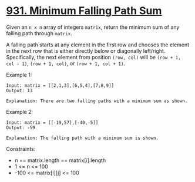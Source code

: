 # [931. Minimum Falling Path Sum](https://leetcode.com/problems/minimum-falling-path-sum/description/)

Given an `n x n` array of integers `matrix`, return the minimum sum of any falling path through `matrix`.

A falling path starts at any element in the first row and chooses the element in the next row that is either directly below or diagonally left/right. Specifically, the next element from position `(row, col)` will be `(row + 1, col - 1)`, `(row + 1, col)`, or `(row + 1, col + 1)`.

 

Example 1:

    Input: matrix = [[2,1,3],[6,5,4],[7,8,9]]
    Output: 13

    Explanation: There are two falling paths with a minimum sum as shown.

Example 2:

    Input: matrix = [[-19,57],[-40,-5]]
    Output: -59

    Explanation: The falling path with a minimum sum is shown.
 

Constraints:

* n == matrix.length == matrix[i].length
* 1 <= n <= 100
* -100 <= matrix[i][j] <= 100